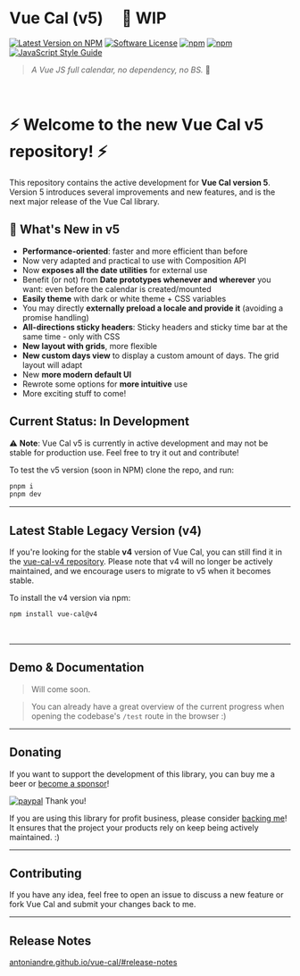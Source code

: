 
# Vue Cal (v5) &nbsp; &nbsp; 🚧 WIP
[![Latest Version on NPM](https://img.shields.io/npm/v/vue-cal.svg)](https://npmjs.com/package/vue-cal)
[![Software License](https://img.shields.io/badge/license-MIT-brightgreen.svg)](LICENSE.md)
[![npm](https://img.shields.io/npm/dt/vue-cal.svg)](https://www.npmjs.com/package/vue-cal)
[![npm](https://img.shields.io/npm/dw/vue-cal.svg)](https://www.npmjs.com/package/vue-cal)
[![JavaScript Style Guide](https://img.shields.io/badge/code_style-standard-brightgreen.svg)](https://standardjs.com)

> _A Vue JS full calendar, no dependency, no BS._ :metal:

<br>

# ⚡ **Welcome to the new Vue Cal v5 repository!** ⚡

This repository contains the active development for **Vue Cal version 5**. Version 5 introduces several improvements and new features, and is the next major release of the Vue Cal library.

## 🚀 What's New in v5

- **Performance-oriented**: faster and more efficient than before
- Now very adapted and practical to use with Composition API
- Now **exposes all the date utilities** for external use
- Benefit (or not) from **Date prototypes whenever and wherever** you want: even before the calendar is created/mounted
- **Easily theme** with dark or white theme + CSS variables
- You may directly **externally preload a locale and provide it** (avoiding a promise handling)
- **All-directions sticky headers**: Sticky headers and sticky time bar at the same time - only with CSS
- **New layout with grids**, more flexible
- **New custom days view** to display a custom amount of days. The grid layout will adapt
- New **more modern default UI**
- Rewrote some options for **more intuitive** use
- More exciting stuff to come!


## Current Status: **In Development**

⚠️ **Note**: Vue Cal v5 is currently in active development and may not be stable for production use. Feel free to try it out and contribute!

To test the v5 version (soon in NPM) clone the repo, and run:
```bash
pnpm i
pnpm dev
```
<!-- ```bash
npm install vue-cal@next
``` -->

---

## Latest Stable Legacy Version (v4)

If you're looking for the stable **v4** version of Vue Cal, you can still find it in the [vue-cal-v4 repository](https://github.com/antoniandre/vue-cal-v4). Please note that v4 will no longer be actively maintained, and we encourage users to migrate to v5 when it becomes stable.

To install the v4 version via npm:
```bash
npm install vue-cal@v4
```

<br>

<!-- ## Installation

```
npm i vue-cal
``` -->

___

## Demo & Documentation
> Will come soon.

> You can already have a great overview of the current progress when opening the codebase's `/test` route in the browser :)

___

## Donating

If you want to support the development of this library, you can buy me a beer or [become a sponsor](https://github.com/sponsors/antoniandre)!

[![paypal](https://www.paypalobjects.com/en_AU/i/btn/btn_donateCC_LG.gif)](https://www.paypal.me/antoniandre1)
Thank you!

If you are using this library for profit business, please consider [backing me](https://github.com/sponsors/antoniandre)!
It ensures that the project your products rely on keep being actively maintained. :)

___

## Contributing

If you have any idea, feel free to open an issue to discuss a new feature or fork Vue Cal and submit your changes back to me.

___

## Release Notes

[antoniandre.github.io/vue-cal/#release-notes](https://antoniandre.github.io/vue-cal/#release-notes)
